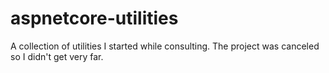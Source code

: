 # aspnetcore-utilities

A collection of utilities I started while consulting. The project was canceled so I didn't get very far.
